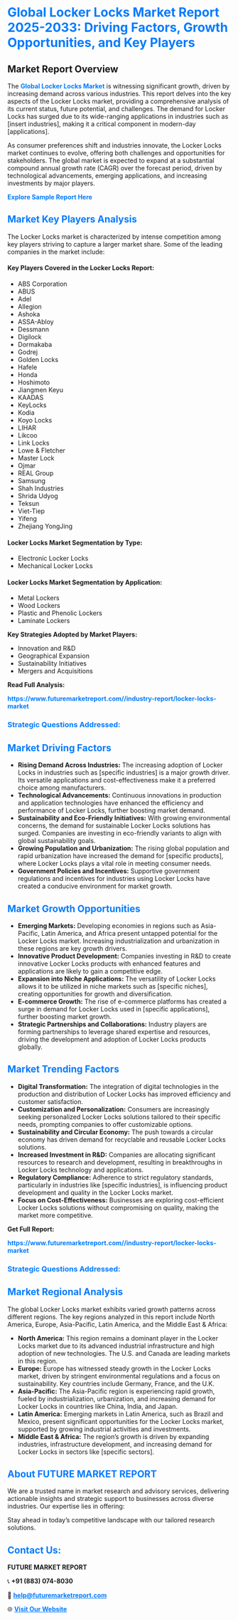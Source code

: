 <h1 style="color: #007BFF;">Global Locker Locks Market Report 2025-2033: Driving Factors, Growth Opportunities, and Key Players</h1>

<section id="overview">
<h2>Market Report Overview</h2>
<p>The <a href="https://www.futuremarketreport.com//industry-report/locker-locks-market" style="color: #007BFF; text-decoration: none;"><strong>Global Locker Locks Market</strong></a> is witnessing significant growth, driven by increasing demand across various industries. This report delves into the key aspects of the Locker Locks market, providing a comprehensive analysis of its current status, future potential, and challenges. The demand for Locker Locks has surged due to its wide-ranging applications in industries such as [insert industries], making it a critical component in modern-day [applications].</p>
<p>As consumer preferences shift and industries innovate, the Locker Locks market continues to evolve, offering both challenges and opportunities for stakeholders. The global market is expected to expand at a substantial compound annual growth rate (CAGR) over the forecast period, driven by technological advancements, emerging applications, and increasing investments by major players.</p>
</section>

<section id="overview">
<p><a href="https://www.futuremarketreport.com//request-sample/reportId=50479" style="color: #007BFF; text-decoration: none;"><strong>Explore Sample Report Here</strong></a></p>
</section>

<section id="key-players">
<h2 style="color: #007BFF;">Market Key Players Analysis</h2>
<p>The Locker Locks market is characterized by intense competition among key players striving to capture a larger market share. Some of the leading companies in the market include:</p>
<h4>Key Players Covered in the Locker Locks Report:</h4>
<ul><li>ABS Corporation</li><li>ABUS</li><li>Adel</li><li>Allegion</li><li>Ashoka</li><li>ASSA-Abloy</li><li>Dessmann</li><li>Digilock</li><li>Dormakaba</li><li>Godrej</li><li>Golden Locks</li><li>Hafele</li><li>Honda</li><li>Hoshimoto</li><li>Jiangmen Keyu</li><li>KAADAS</li><li>KeyLocks</li><li>Kodia</li><li>Koyo Locks</li><li>LIHAR</li><li>Likcoo</li><li>Link Locks</li><li>Lowe &amp; Fletcher</li><li>Master Lock</li><li>Ojmar</li><li>REAL Group</li><li>Samsung</li><li>Shah Industries</li><li>Shrida Udyog</li><li>Teksun</li><li>Viet-Tiep</li><li>Yifeng</li><li>Zhejiang YongJing</li></ul>
<h4>Locker Locks Market Segmentation by Type:</h4>
<ul><li>Electronic Locker Locks</li><li>Mechanical Locker Locks</li></ul>

<h4>Locker Locks Market Segmentation by Application:</h4>
<ul><li>Metal Lockers</li><li>Wood Lockers</li><li>Plastic and Phenolic Lockers</li><li>Laminate Lockers</li></ul>
<p><strong>Key Strategies Adopted by Market Players:</strong></p>
<ul>
<li>Innovation and R&D</li>
<li>Geographical Expansion</li>
<li>Sustainability Initiatives</li>
<li>Mergers and Acquisitions</li>
</ul>
</section>

<section>
<p><strong>Read Full Analysis: </strong></p><a href="https://www.futuremarketreport.com//industry-report/locker-locks-market" style="color: #007BFF; text-decoration: none;"><strong>https://www.futuremarketreport.com//industry-report/locker-locks-market</strong></a>
<h3 style="color: #007BFF;">Strategic Questions Addressed:</h3>
</section>

<section id="driving-factors">
<h2 style="color: #007BFF;">Market Driving Factors</h2>
<ul>
<li><strong>Rising Demand Across Industries:</strong> The increasing adoption of Locker Locks in industries such as [specific industries] is a major growth driver. Its versatile applications and cost-effectiveness make it a preferred choice among manufacturers.</li>
<li><strong>Technological Advancements:</strong> Continuous innovations in production and application technologies have enhanced the efficiency and performance of Locker Locks, further boosting market demand.</li>
<li><strong>Sustainability and Eco-Friendly Initiatives:</strong> With growing environmental concerns, the demand for sustainable Locker Locks solutions has surged. Companies are investing in eco-friendly variants to align with global sustainability goals.</li>
<li><strong>Growing Population and Urbanization:</strong> The rising global population and rapid urbanization have increased the demand for [specific products], where Locker Locks plays a vital role in meeting consumer needs.</li>
<li><strong>Government Policies and Incentives:</strong> Supportive government regulations and incentives for industries using Locker Locks have created a conducive environment for market growth.</li>
</ul>
</section>

<section id="growth-opportunities">
<h2 style="color: #007BFF;">Market Growth Opportunities</h2>
<ul>
<li><strong>Emerging Markets:</strong> Developing economies in regions such as Asia-Pacific, Latin America, and Africa present untapped potential for the Locker Locks market. Increasing industrialization and urbanization in these regions are key growth drivers.</li>
<li><strong>Innovative Product Development:</strong> Companies investing in R&D to create innovative Locker Locks products with enhanced features and applications are likely to gain a competitive edge.</li>
<li><strong>Expansion into Niche Applications:</strong> The versatility of Locker Locks allows it to be utilized in niche markets such as [specific niches], creating opportunities for growth and diversification.</li>
<li><strong>E-commerce Growth:</strong> The rise of e-commerce platforms has created a surge in demand for Locker Locks used in [specific applications], further boosting market growth.</li>
<li><strong>Strategic Partnerships and Collaborations:</strong> Industry players are forming partnerships to leverage shared expertise and resources, driving the development and adoption of Locker Locks products globally.</li>
</ul>
</section>

<section id="trending-factors">
<h2 style="color: #007BFF;">Market Trending Factors</h2>
<ul>
<li><strong>Digital Transformation:</strong> The integration of digital technologies in the production and distribution of Locker Locks has improved efficiency and customer satisfaction.</li>
<li><strong>Customization and Personalization:</strong> Consumers are increasingly seeking personalized Locker Locks solutions tailored to their specific needs, prompting companies to offer customizable options.</li>
<li><strong>Sustainability and Circular Economy:</strong> The push towards a circular economy has driven demand for recyclable and reusable Locker Locks solutions.</li>
<li><strong>Increased Investment in R&D:</strong> Companies are allocating significant resources to research and development, resulting in breakthroughs in Locker Locks technology and applications.</li>
<li><strong>Regulatory Compliance:</strong> Adherence to strict regulatory standards, particularly in industries like [specific industries], is influencing product development and quality in the Locker Locks market.</li>
<li><strong>Focus on Cost-Effectiveness:</strong> Businesses are exploring cost-efficient Locker Locks solutions without compromising on quality, making the market more competitive.</li>
</ul>
</section>

<section>
<p><strong>Get Full Report: </strong></p><a href="https://www.futuremarketreport.com//industry-report/locker-locks-market" style="color: #007BFF; text-decoration: none;"><strong>https://www.futuremarketreport.com//industry-report/locker-locks-market</strong></a>
<h3 style="color: #007BFF;">Strategic Questions Addressed:</h3>
</section>


<section id="regional-analysis">
<h2 style="color: #007BFF;">Market Regional Analysis</h2>
<p>The global Locker Locks market exhibits varied growth patterns across different regions. The key regions analyzed in this report include North America, Europe, Asia-Pacific, Latin America, and the Middle East & Africa:</p>
<ul>
<li><strong>North America:</strong> This region remains a dominant player in the Locker Locks market due to its advanced industrial infrastructure and high adoption of new technologies. The U.S. and Canada are leading markets in this region.</li>
<li><strong>Europe:</strong> Europe has witnessed steady growth in the Locker Locks market, driven by stringent environmental regulations and a focus on sustainability. Key countries include Germany, France, and the U.K.</li>
<li><strong>Asia-Pacific:</strong> The Asia-Pacific region is experiencing rapid growth, fueled by industrialization, urbanization, and increasing demand for Locker Locks in countries like China, India, and Japan.</li>
<li><strong>Latin America:</strong> Emerging markets in Latin America, such as Brazil and Mexico, present significant opportunities for the Locker Locks market, supported by growing industrial activities and investments.</li>
<li><strong>Middle East & Africa:</strong> The region’s growth is driven by expanding industries, infrastructure development, and increasing demand for Locker Locks in sectors like [specific sectors].</li>
</ul>
</section>

<footer>
<h2 style="color: #007BFF;">About FUTURE MARKET REPORT</h2>
<p>We are a trusted name in market research and advisory services, delivering actionable insights and strategic support to businesses across diverse industries. Our expertise lies in offering:</p>

<p>Stay ahead in today’s competitive landscape with our tailored research solutions.</p>

<h2 style="color: #007BFF;">Contact Us:</h2>
<p><strong>FUTURE MARKET REPORT</strong></p>
<p>📞 <strong>+91 (883) 074-8030</strong></p>
<p>📧 <strong><a href="mailto:help@futuremarketreport.com" style="color: #007BFF;">help@futuremarketreport.com</a></strong></p>
<p>🌐 <strong><a href="https://www.futuremarketreport.com/" style="color: #007BFF;">Visit Our Website</a></strong></p>
</footer>